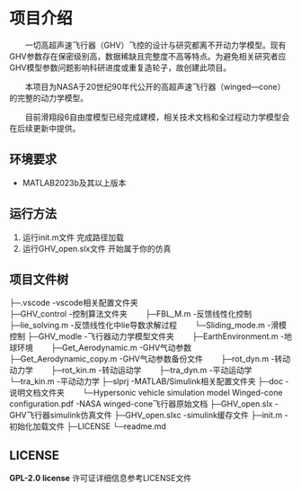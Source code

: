 <!--
 * @Author: blueWALL-E
 * @Date: 2024-10-31 22:45:46
 * @LastEditTime: 2024-12-27 21:15:10
 * @FilePath: \GHV_open\readme.md
 * @Description: AHV文件的相关说明
 * @Wearing:  Read only, do not modify place!!! 
 * @Shortcut keys:  ctrl+alt+/ ctrl+alt+z
-->
# 项目介绍

&emsp;&emsp;一切高超声速飞行器（GHV）飞控的设计与研究都离不开动力学模型。现有GHV参数存在保密级别高，数据稀缺且完整度不高等特点。为避免相关研究者应GHV模型参数问题影响科研进度或重复造轮子，故创建此项目。

&emsp;&emsp;本项目为NASA于20世纪90年代公开的高超声速飞行器（winged—cone）的完整的动力学模型。

&emsp;&emsp;目前滑翔段6自由度模型已经完成建模，相关技术文档和全过程动力学模型会在后续更新中提供。

## 环境要求

- MATLAB2023b及其以上版本

## 运行方法

1. 运行init.m文件 完成路径加载
2. 运行GHV_open.slx文件 开始属于你的仿真

## 项目文件树

├─.vscode -vscode相关配置文件夹<br>
├─GHV_control -控制算法文件夹
    &emsp;&emsp;├─FBL_M.m -反馈线性化控制
    &emsp;&emsp;├─lie_solving.m -反馈线性化中lie导数求解过程
    &emsp;&emsp;└─Sliding_mode.m -滑模控制
├─GHV_modle -飞行器动力学模型文件夹
    &emsp;&emsp;├─EarthEnvironment.m -地球环境
    &emsp;&emsp;├─Get_Aerodynamic.m -GHV气动参数
    &emsp;&emsp;├─Get_Aerodynamic_copy.m -GHV气动参数备份文件
    &emsp;&emsp;├─rot_dyn.m -转动动力学
    &emsp;&emsp;├─rot_kin.m -转动运动学
    &emsp;&emsp;├─tra_dyn.m -平动运动学
    &emsp;&emsp;└─tra_kin.m -平动动力学
├─slprj -MATLAB/Simulink相关配置文件夹
├─doc -说明文档文件夹
    &emsp;&emsp;└─Hypersonic vehicle simulation model Winged-cone configuration.pdf -NASA winged-cone飞行器原始文档
├─GHV_open.slx -GHV飞行器simulink仿真文件
├─GHV_open.slxc -simulink缓存文件
├─init.m -初始化加载文件
├─LICENSE
└─readme.md

## LICENSE

 **GPL-2.0 license**
 许可证详细信息参考LICENSE文件
